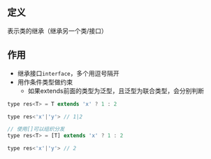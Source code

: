 ## 定义
表示类的继承（继承另一个类/接口）

## 作用
- 继承接口`interface`，多个用逗号隔开
- 用作条件类型做约束
	- 如果extends前面的类型为泛型，且泛型为联合类型，会分别判断
```javascript
type res<T> = T extends 'x' ? 1 : 2

type res<'x'|'y'> // 1|2

// 使用[]可以组织分发
type res<T> = [T] extends 'x' ? 1 : 2

type res<'x'|'y'> // 2
```
